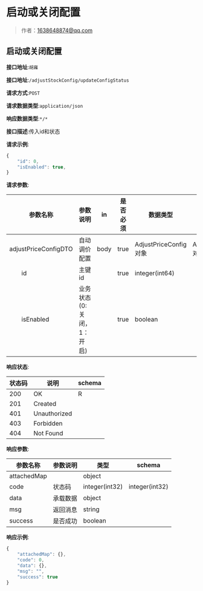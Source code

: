 # 启动或关闭配置

> 作者：1638648874@qq.com

## 启动或关闭配置
**接口地址**:`胡雍`

**接口地址**:`/adjustStockConfig/updateConfigStatus`


**请求方式**:`POST`


**请求数据类型**:`application/json`


**响应数据类型**:`*/*`


**接口描述**:传入id和状态


**请求示例**:


```javascript
{
	"id": 0,
	"isEnabled": true,
}
```


**请求参数**:


| 参数名称 | 参数说明 | in    | 是否必须 | 数据类型 | schema |
| -------- | -------- | ----- | -------- | -------- | ------ |
|adjustPriceConfigDTO|自动调价配置|body|true|AdjustPriceConfig对象|AdjustPriceConfig对象|
|&emsp;&emsp;id|主键id||true|integer(int64)||
|&emsp;&emsp;isEnabled|业务状态(0:关闭，1：开启)||true|boolean||


**响应状态**:


| 状态码 | 说明 | schema |
| -------- | -------- | ----- | 
|200|OK|R|
|201|Created||
|401|Unauthorized||
|403|Forbidden||
|404|Not Found|||


**响应参数**:


| 参数名称 | 参数说明 | 类型 | schema |
| -------- | -------- | ----- |----- | 
|attachedMap||object||
|code|状态码|integer(int32)|integer(int32)|
|data|承载数据|object||
|msg|返回消息|string||
|success|是否成功|boolean|||


**响应示例**:
```javascript
{
	"attachedMap": {},
	"code": 0,
	"data": {},
	"msg": "",
	"success": true
}
```